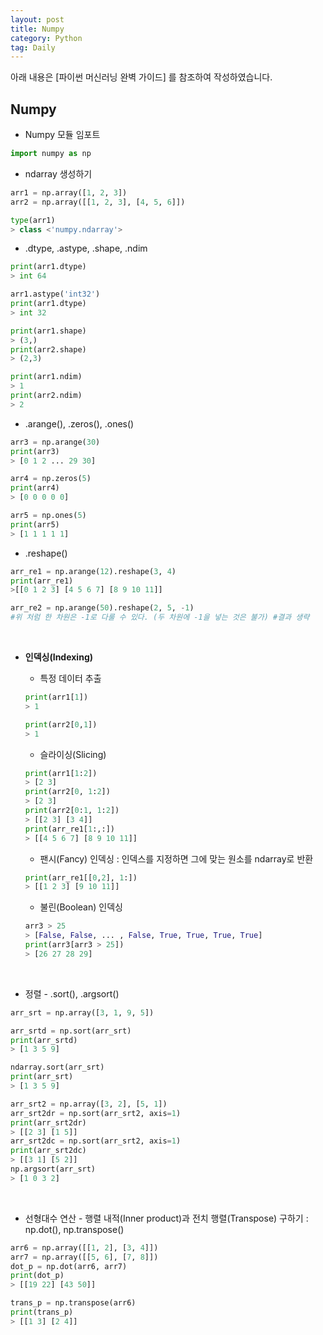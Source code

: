 ```yaml
---
layout: post
title: Numpy
category: Python
tag: Daily
---
```


 

아래 내용은 [파이썬 머신러닝 완벽 가이드] 를 참조하여 작성하였습니다.



## Numpy



- Numpy 모듈 임포트

```python
import numpy as np
```

- ndarray 생성하기

```python
arr1 = np.array([1, 2, 3])
arr2 = np.array([[1, 2, 3], [4, 5, 6]])

type(arr1)
> class <'numpy.ndarray'>
```

- .dtype, .astype, .shape, .ndim

```python
print(arr1.dtype)
> int 64

arr1.astype('int32')
print(arr1.dtype)
> int 32

print(arr1.shape)
> (3,)
print(arr2.shape)
> (2,3)

print(arr1.ndim)
> 1
print(arr2.ndim)
> 2
```

- .arange(), .zeros(), .ones()

```python
arr3 = np.arange(30)
print(arr3)
> [0 1 2 ... 29 30]

arr4 = np.zeros(5)
print(arr4)
> [0 0 0 0 0]

arr5 = np.ones(5)
print(arr5)
> [1 1 1 1 1]
```

- .reshape()

```python
arr_re1 = np.arange(12).reshape(3, 4)
print(arr_re1)
>[[0 1 2 3] [4 5 6 7] [8 9 10 11]]

arr_re2 = np.arange(50).reshape(2, 5, -1)
#위 처럼 한 차원은 -1로 다룰 수 있다. (두 차원에 -1을 넣는 것은 불가) #결과 생략
```

<br/>

- __인덱싱(Indexing)__

  - 특정 데이터 추출

  ```python
  print(arr1[1])
  > 1
  
  print(arr2[0,1])
  > 1
  ```

  - 슬라이싱(Slicing)

  ```python
  print(arr1[1:2])
  > [2 3]
  print(arr2[0, 1:2])
  > [2 3]
  print(arr2[0:1, 1:2])
  > [[2 3] [3 4]]
  print(arr_re1[1:,:])
  > [[4 5 6 7] [8 9 10 11]]
  ```

  - 팬시(Fancy) 인덱싱 : 인덱스를 지정하면 그에 맞는 원소를 ndarray로 반환

  ```python
  print(arr_re1[[0,2], 1:])
  > [[1 2 3] [9 10 11]]
  ```

  - 불린(Boolean) 인덱싱

  ```python
  arr3 > 25
  > [False, False, ... , False, True, True, True, True]
  print(arr3[arr3 > 25])
  > [26 27 28 29]
  ```

<br/>

- 정렬 - .sort(), .argsort()

```python
arr_srt = np.array([3, 1, 9, 5])

arr_srtd = np.sort(arr_srt)
print(arr_srtd)
> [1 3 5 9]

ndarray.sort(arr_srt)
print(arr_srt)
> [1 3 5 9]

arr_srt2 = np.array([3, 2], [5, 1])
arr_srt2dr = np.sort(arr_srt2, axis=1)
print(arr_srt2dr)
> [[2 3] [1 5]]
arr_srt2dc = np.sort(arr_srt2, axis=1)
print(arr_srt2dc)
> [[3 1] [5 2]]
np.argsort(arr_srt)
> [1 0 3 2]
```

<br/>

- 선형대수 연산 - 행렬 내적(Inner product)과 전치 행렬(Transpose) 구하기 : np.dot(), np.transpose()

```python
arr6 = np.array([[1, 2], [3, 4]])
arr7 = np.array([[5, 6], [7, 8]])
dot_p = np.dot(arr6, arr7)
print(dot_p)
> [[19 22] [43 50]]

trans_p = np.transpose(arr6)
print(trans_p)
> [[1 3] [2 4]]
```



